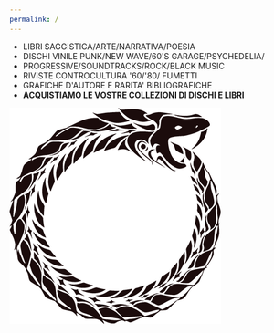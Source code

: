 ```yaml
---
permalink: /
---
```


- LIBRI SAGGISTICA/ARTE/NARRATIVA/POESIA
- DISCHI VINILE PUNK/NEW WAVE/60'S GARAGE/PSYCHEDELIA/
- PROGRESSIVE/SOUNDTRACKS/ROCK/BLACK MUSIC
- RIVISTE CONTROCULTURA '60/'80/ FUMETTI
- GRAFICHE D'AUTORE E RARITA' BIBLIOGRAFICHE
- **ACQUISTIAMO LE VOSTRE COLLEZIONI DI DISCHI E LIBRI**

![OROBORO](/images/oroboro-squame.png "OROBORO")
